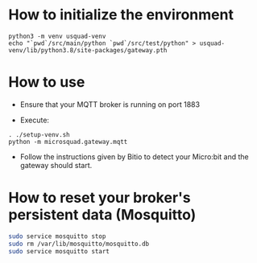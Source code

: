 # How to initialize the environment 

```
python3 -m venv usquad-venv
echo "`pwd`/src/main/python `pwd`/src/test/python" > usquad-venv/lib/python3.8/site-packages/gateway.pth
```

# How to use

* Ensure that your MQTT broker is running on port 1883

* Execute:
```
. ./setup-venv.sh
python -m microsquad.gateway.mqtt
```

* Follow the instructions given by Bitio to detect your Micro:bit and the gateway should start.

# How to reset your broker's persistent data (Mosquitto)

```bash
sudo service mosquitto stop
sudo rm /var/lib/mosquitto/mosquitto.db
sudo service mosquitto start
```